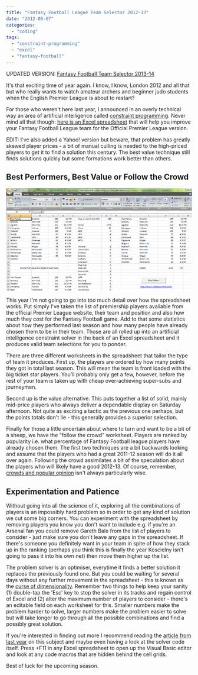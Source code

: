 ```yaml
---
title: "Fantasy Football League Team Selector 2012-13"
date: "2012-08-07"
categories: 
  - "coding"
tags: 
  - "constraint-programming"
  - "excel"
  - "fantasy-football"
---
```


UPDATED VERSION: [Fantasy Football Team Selector 2013-14](http://lifebeyondfife.com/fantasy-football/)

It's that exciting time of year again. I know, I know, London 2012 and all that but who really wants to watch amateur archers and beginner judo students when the English Premier League is about to restart?

For those who weren't here last year, I announced in an overly technical way an area of artificial intelligence called [constraint programming](http://en.wikipedia.org/wiki/Constraint_programming). Never mind all that though: [here is an Excel spreadsheet](https://github.com/lifebeyondfife/FantasyFootball) that will help you improve your Fantasy Football League team for the Official Premier League version.

EDIT: I've also added a Yahoo! version but beware, that problem has greatly skewed player prices - a bit of manual culling is needed to the high-priced players to get it to find a solution this century. The best value technique still finds solutions quickly but some formations work better than others.

## Best Performers, Best Value or Follow the Crowd

![](../images/FantasyFootball2012-13.png)

This year I'm not going to go into _too_ much detail over how the spreadsheet works. Put simply I've taken the list of premiership players available from the official Premier League website, their team and position and also how much they cost for the Fantasy Football game. Add to that some statistics about how they performed last season and how many people have already chosen them to be in their team. Those are all rolled up into an artificial intelligence constraint solver in the back of an Excel spreadsheet and it produces valid team selections for you to ponder.

There are three different worksheets in the spreadsheet that tailor the type of team it produces. First up, the players are ordered by how many points they got in total last season. This will mean the team is front loaded with the big ticket star players. You'll probably only get a few, however, before the rest of your team is taken up with cheap over-achieving super-subs and journeymen.

Second up is the value alternative. This puts together a list of solid, mainly mid-price players who always deliver a dependable display on Saturday afternoon. Not quite as exciting a tactic as the previous one perhaps, but the points totals don't lie - this generally provides a superior selection.

Finally for those a little uncertain about where to turn and want to be a bit of a sheep, we have the "follow the crowd" worksheet. Players are ranked by popularity i.e. what percentage of Fantasy Football league players have already chosen them. The first two techniques are a bit backwards looking and assume that the players who had a great 2011-12 season will do it all over again. Following the crowd assimilates a bit of the speculation about the players who will likely have a good 2012-13. Of course, remember, [crowds and popular opinion](http://blog.icepredict.com/2010/06/when-are-crowds-unwise/) isn't always particularly wise.

## Experimentation and Patience

Without going into all the science of it, exploring all the combinations of players is an impossibly hard problem so in order to get any kind of solution we cut some big corners. You can experiment with the spreadsheet by removing players you know you don't want to include e.g. if you're an Arsenal fan you could remove Gareth Bale from the list of players to consider - just make sure you don't leave any gaps in the spreadsheet. If there's someone you definitely want in your team in spite of how they stack up in the ranking (perhaps you think this is finally the year Koscielny isn't going to pass it into his own net) then move them higher up the list.

The problem solver is an optimiser, everytime it finds a better solution it replaces the previously found one. But you could be waiting for several days without any further movement in the spreadsheet - this is known as the [curse of dimensionality](http://en.wikipedia.org/wiki/Curse_of_dimensionality). Remember two things to help keep your sanity (1) double-tap the 'Esc' key to stop the solver in its tracks and regain control of Excel and (2) alter the maximum number of players to consider - there's an editable field on each worksheet for this. Smaller numbers make the problem harder to solve, larger numbers make the problem easier to solve but will take longer to go through all the possible combinations and find a possibly great solution.

If you're interested in finding out more I recommend reading the [article from last year](http://www.lifebeyondfife.com/74-fantasy-football.html) on this subject and maybe even having a look at the solver code itself. Press <Alt>+F11 in any Excel spreadsheet to open up the Visual Basic editor and look at any code macros that are hidden behind the cell grids.

Best of luck for the upcoming season.
